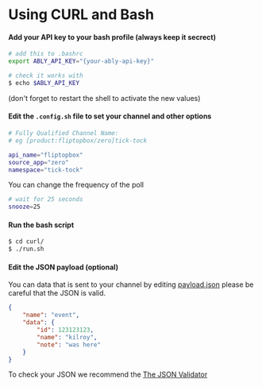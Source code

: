 # Using CURL and Bash

#### Add your API key to your bash profile (always keep it secrect)

```bash
# add this to .bashrc
export ABLY_API_KEY="{your-ably-api-key}"

# check it works with
$ echo $ABLY_API_KEY
```
(don't forget to restart the shell to activate the new values)

#### Edit the `.config.sh` file to set your channel and other options

```bash
# Fully Qualified Channel Name:
# eg [product:fliptopbox/zero]tick-tock

api_name="fliptopbox"
source_app="zero"
namespace="tick-tock"
```
You can change the frequency of the poll
```bash
# wait for 25 seconds
snooze=25
```

#### Run the bash script

```bash
$ cd curl/
$ ./run.sh
```

#### Edit the JSON payload (optional)

You can data that is sent to your channel by editing [payload.json](./curl/payload.json) please be careful that the JSON is valid.

```json
{
    "name": "event",
    "data": {
        "id": 123123123,
        "name": "kilroy",
        "note": "was here"
    }
}	
```

To check your JSON we recommend the [The JSON Validator](https://jsonlint.com/)
